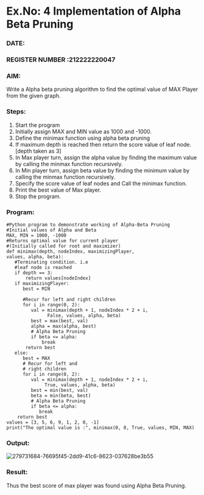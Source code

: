 # Ex.No: 4   Implementation of Alpha Beta Pruning 
### DATE:                                                                        
### REGISTER NUMBER :212222220047 
### AIM: 
Write a Alpha beta pruning algorithm to find the optimal value of MAX Player from the given graph.
### Steps:
1. Start the program
2. Initially  assign MAX and MIN value as 1000 and -1000.
3.  Define the minimax function  using alpha beta pruning
4.  If maximum depth is reached then return the score value of leaf node. [depth taken as 3]
5.  In Max player turn, assign the alpha value by finding the maximum value by calling the minmax function recursively.
6.  In Min player turn, assign beta value by finding the minimum value by calling the minmax function recursively.
7.  Specify the score value of leaf nodes and Call the minimax function.
8.  Print the best value of Max player.
9.  Stop the program. 

### Program:
```
#Python program to demonstrate working of Alpha-Beta Pruning
#Initial values of Alpha and Beta
MAX, MIN = 1000, -1000
#Returns optimal value for current player
#(Initially called for root and maximizer)
def minimax(depth, nodeIndex, maximizingPlayer,
values, alpha, beta):
   #Terminating condition. i.e
   #leaf node is reached
   if depth == 3:
       return values[nodeIndex]
   if maximizingPlayer:
      best = MIN
```
```
      #Recur for left and right children
      for i in range(0, 2):
         val = minimax(depth + 1, nodeIndex * 2 + i,
               False, values, alpha, beta)
         best = max(best, val)
         alpha = max(alpha, best)
         # Alpha Beta Pruning
         if beta <= alpha:
             break
       return best
   else:
      best = MAX
      # Recur for left and
      # right children
      for i in range(0, 2):
         val = minimax(depth + 1, nodeIndex * 2 + i,
              True, values, alpha, beta)
         best = min(best, val)
         beta = min(beta, best)
         # Alpha Beta Pruning
         if beta <= alpha:
            break
    return best
values = [3, 5, 6, 9, 1, 2, 0, -1]
print("The optimal value is :", minimax(0, 0, True, values, MIN, MAX)
```
### Output:
![279731684-76695f45-2dd9-41c6-8623-037628be3b55](https://github.com/Sindhuja9585/AI_Lab_2023-24/assets/122860624/01eddc82-8098-47e8-a4ff-79c7e58d7c8f)



### Result:
Thus the best score of max player was found using Alpha Beta Pruning.
